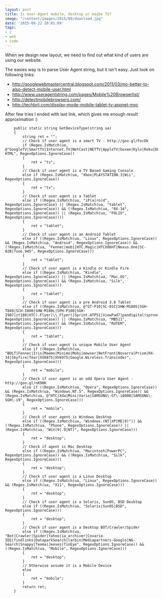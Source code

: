 ```yaml
---
layout: post
title: Is User-Agent mobile, desktop or maybe TV?
image: "/content/images/2015/09/download.jpg"
date: '2015-09-22 20:01:09'
tags:
- c
- web
- code
---
```


When we design new layout, we need to find out what kind of users are using our website.

The easies way is to parse User Agent string, but it isn't easy. 
Just look on following links:

- http://googlewebmastercentral.blogspot.com/2011/03/mo-better-to-also-detect-mobile-user.html
- http://www.useragentstring.com/pages/Mobile%20Browserlist/
- http://detectmobilebrowsers.com/
- http://techbrij.com/display-mode-mobile-tablet-tv-aspnet-mvc

After few tries I ended with last link, which gives me enough result approximation :)

        public static string GetDeviceType(string ua)
        {
            string ret = "";
            // Check if user agent is a smart TV - http://goo.gl/FocDk
            if (Regex.IsMatch(ua, @"GoogleTV|SmartTV|Internet.TV|NetCast|NETTV|AppleTV|boxee|Kylo|Roku|DLNADOC|CE\-HTML", RegexOptions.IgnoreCase))
            {
                ret = "tv";
            }
            // Check if user agent is a TV Based Gaming Console
            else if (Regex.IsMatch(ua, "Xbox|PLAYSTATION.3|Wii", RegexOptions.IgnoreCase))
            {
                ret = "tv";
            }
            // Check if user agent is a Tablet
            else if ((Regex.IsMatch(ua, "iP(a|ro)d", RegexOptions.IgnoreCase) || (Regex.IsMatch(ua, "tablet", RegexOptions.IgnoreCase)) && (!Regex.IsMatch(ua, "RX-34", RegexOptions.IgnoreCase)) || (Regex.IsMatch(ua, "FOLIO", RegexOptions.IgnoreCase))))
            {
                ret = "tablet";
            }
            // Check if user agent is an Android Tablet
            else if ((Regex.IsMatch(ua, "Linux", RegexOptions.IgnoreCase)) && (Regex.IsMatch(ua, "Android", RegexOptions.IgnoreCase)) && (!Regex.IsMatch(ua, "Fennec|mobi|HTC.Magic|HTCX06HT|Nexus.One|SC-02B|fone.945", RegexOptions.IgnoreCase)))
            {
                ret = "tablet";
            }
            // Check if user agent is a Kindle or Kindle Fire
            else if ((Regex.IsMatch(ua, "Kindle", RegexOptions.IgnoreCase)) || (Regex.IsMatch(ua, "Mac.OS", RegexOptions.IgnoreCase)) && (Regex.IsMatch(ua, "Silk", RegexOptions.IgnoreCase)))
            {
                ret = "tablet";
            }
            // Check if user agent is a pre Android 3.0 Tablet
            else if ((Regex.IsMatch(ua, @"GT-P10|SC-01C|SHW-M180S|SGH-T849|SCH-I800|SHW-M180L|SPH-P100|SGH-I987|zt180|HTC(.Flyer|\\_Flyer)|Sprint.ATP51|ViewPad7|pandigital(sprnova|nova)|Ideos.S7|Dell.Streak.7|Advent.Vega|A101IT|A70BHT|MID7015|Next2|nook", RegexOptions.IgnoreCase)) || (Regex.IsMatch(ua, "MB511", RegexOptions.IgnoreCase)) && (Regex.IsMatch(ua, "RUTEM", RegexOptions.IgnoreCase)))
            {
                ret = "tablet";
            }
            // Check if user agent is unique Mobile User Agent
            else if ((Regex.IsMatch(ua, "BOLT|Fennec|Iris|Maemo|Minimo|Mobi|mowser|NetFront|Novarra|Prism|RX-34|Skyfire|Tear|XV6875|XV6975|Google.Wireless.Transcoder", RegexOptions.IgnoreCase)))
            {
                ret = "mobile";
            }
            // Check if user agent is an odd Opera User Agent - http://goo.gl/nK90K
            else if ((Regex.IsMatch(ua, "Opera", RegexOptions.IgnoreCase)) && (Regex.IsMatch(ua, "Windows.NT.5", RegexOptions.IgnoreCase)) && (Regex.IsMatch(ua, @"HTC|Xda|Mini|Vario|SAMSUNG\-GT\-i8000|SAMSUNG\-SGH\-i9", RegexOptions.IgnoreCase)))
            {
                ret = "mobile";
            }
            // Check if user agent is Windows Desktop
            else if ((Regex.IsMatch(ua, "Windows.(NT|XP|ME|9)")) && (!Regex.IsMatch(ua, "Phone", RegexOptions.IgnoreCase)) || (Regex.IsMatch(ua, "Win(9|.9|NT)", RegexOptions.IgnoreCase)))
            {
                ret = "desktop";
            }
            // Check if agent is Mac Desktop
            else if ((Regex.IsMatch(ua, "Macintosh|PowerPC", RegexOptions.IgnoreCase)) && (!Regex.IsMatch(ua, "Silk", RegexOptions.IgnoreCase)))
            {
                ret = "desktop";
            }
            // Check if user agent is a Linux Desktop
            else if ((Regex.IsMatch(ua, "Linux", RegexOptions.IgnoreCase)) && (Regex.IsMatch(ua, "X11", RegexOptions.IgnoreCase)))
            {
                ret = "desktop";
            }
            // Check if user agent is a Solaris, SunOS, BSD Desktop
            else if ((Regex.IsMatch(ua, "Solaris|SunOS|BSD", RegexOptions.IgnoreCase)))
            {
                ret = "desktop";
            }
            // Check if user agent is a Desktop BOT/Crawler/Spider
            else if ((Regex.IsMatch(ua, "Bot|Crawler|Spider|Yahoo|ia_archiver|Covario-IDS|findlinks|DataparkSearch|larbin|Mediapartners-Google|NG-Search|Snappy|Teoma|Jeeves|TinEye", RegexOptions.IgnoreCase)) && (!Regex.IsMatch(ua, "Mobile", RegexOptions.IgnoreCase)))
            {
                ret = "desktop";
            }
            // Otherwise assume it is a Mobile Device
            else
            {
                ret = "mobile";
            }
            return ret;
        }